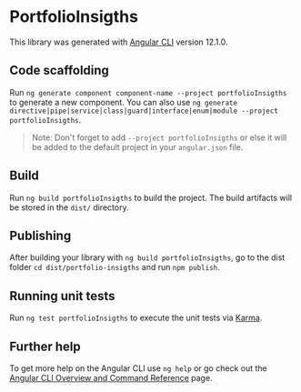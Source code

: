 # PortfolioInsigths

This library was generated with [Angular CLI](https://github.com/angular/angular-cli) version 12.1.0.

## Code scaffolding

Run `ng generate component component-name --project portfolioInsigths` to generate a new component. You can also use `ng generate directive|pipe|service|class|guard|interface|enum|module --project portfolioInsigths`.
> Note: Don't forget to add `--project portfolioInsigths` or else it will be added to the default project in your `angular.json` file. 

## Build

Run `ng build portfolioInsigths` to build the project. The build artifacts will be stored in the `dist/` directory.

## Publishing

After building your library with `ng build portfolioInsigths`, go to the dist folder `cd dist/portfolio-insigths` and run `npm publish`.

## Running unit tests

Run `ng test portfolioInsigths` to execute the unit tests via [Karma](https://karma-runner.github.io).

## Further help

To get more help on the Angular CLI use `ng help` or go check out the [Angular CLI Overview and Command Reference](https://angular.io/cli) page.

